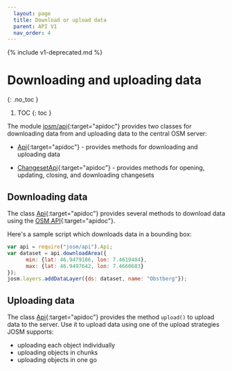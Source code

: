 ```yaml
---
  layout: page
  title: Download or upload data
  parent: API V1
  nav_order: 4
---
```


{% include v1-deprecated.md %}

# Downloading and uploading data
{: .no_toc }

1. TOC
{: toc }

The module [josm/api]{:target="apidoc"} provides two classes for downloading data from and uploading data to the central OSM server:

  * [Api]{:target="apidoc"} - provides methods for downloading and uploading data

  * [ChangesetApi]{:target="apidoc"} - provides methods for opening, updating, closing, and downloading changesets

## Downloading data

The class [Api]{:target="apidoc"} provides several methods to download data using the [OSM API]{:target="apidoc"}.

Here's a sample script which downloads data in a bounding box:

```js
var api = require("josm/api").Api;
var dataset = api.downloadArea({
      min: {lat: 46.9479186, lon: 7.4619484},
      max: {lat: 46.9497642, lon: 7.4660683}
});
josm.layers.addDataLayer({ds: dataset, name: "Obstberg"});
```

## Uploading data

The class [Api]{:target="apidoc"} provides the method <code class="inline">upload()</code> to upload data to the server. Use it to upload data using one of the upload strategies JOSM supports:

*   uploading each object individually
*   uploading objects in chunks
*   uploading objects in one go

[Api]: ../../api/v1/module-josm_api.Api.html
[ChangesetApi]: ../../api/v1/module-josm_api.ChangesetApi.html
[josm/api]: ../../api/v1/module-josm_api.html
[OSM API]: http://wiki.openstreetmap.org/wiki/API_v0.6

